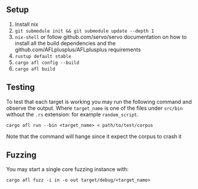 
## Setup

1. Install nix
1. `git submodule init && git submodule update --depth 1`
1. `nix-shell` or follow github.com/servo/servo documentation on how to install all the build dependencies and the github.com/AFLplusplus/AFLplusplus requirements
1. `rustup default stable`
1. `cargo afl config --build`
1. `cargo afl build`

## Testing

To test that each target is working you may run the following command and observe the output. Where `target_name` is one of the files under `src/bin` without the `.rs` extension: for example `random_script`.

`cargo afl run --bin <target_name> < path/to/test/corpus`

Note that the command will hange since it expect the corpus to crash it

## Fuzzing

You may start a single core fuzzing instance with: 

`cargo afl fuzz -i in -o out target/debug/<target_name>`
